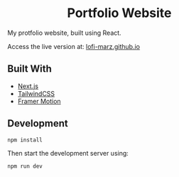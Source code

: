 <h1 align="center">
  Portfolio Website
</h1>

My protfolio website, built using React. 

Access the live version at: [lofi-marz.github.io](http://lofi-marz.github.io)

## Built With
 - [Next.js](https://nextjs.org/)
 - [TailwindCSS](https://tailwindcss.com/)
 - [Framer  Motion](https://www.framer.com/motion/)

## Development 

```bash
npm install
```

Then start the development server using:

```bash
npm run dev
```


